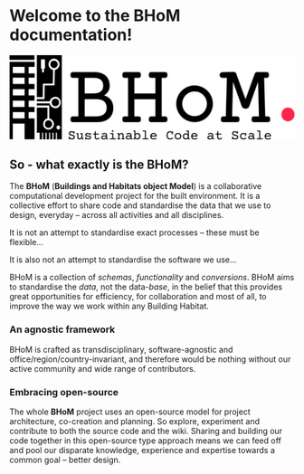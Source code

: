 # Welcome to the BHoM documentation!

![image](https://raw.githubusercontent.com/BHoM/documentation/main/docs/_images/logos/BHoM_Logo.png)



## So - what exactly is the BHoM?

The **BHoM** (**Buildings and Habitats object Model**) is a collaborative computational development project for the built environment. It is a collective effort to share code and standardise the data that we use to design, everyday – across all activities and all disciplines.

It is not an attempt to standardise exact processes – these must be flexible...

It is also not an attempt to standardise the software we use...

BHoM is a collection of _schemas_, _functionality_ and _conversions_. BHoM aims to standardise the _data_, not the data-_base_, in the belief that this provides great opportunities for efficiency, for collaboration and most of all, to improve the way we work within any Building Habitat.

### An agnostic framework
BHoM is crafted as transdisciplinary, software-agnostic and office/region/country-invariant, and therefore would be nothing without our active community and wide range of contributors.

### Embracing open-source
The whole **BHoM** project uses an open-source model for project architecture, co-creation and planning. So explore, experiment and contribute to both the source code and the wiki. Sharing and building our code together in this open-source type approach means we can feed off and pool our disparate knowledge, experience and expertise towards a common goal – better design.